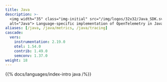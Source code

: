 ```yaml
---
title: Java
description: >-
  <img width="35" class="img-initial" src="/img/logos/32x32/Java_SDK.svg"
  alt="Java"> Language-specific implementation of OpenTelemetry in Java.
aliases: [/java, /java/metrics, /java/tracing]
cascade:
  vers:
    instrumentation: 2.19.0
    otel: 1.54.0
    contrib: 1.49.0
    semconv: 1.37.0
weight: 18
---
```


{{% docs/languages/index-intro java /%}}
